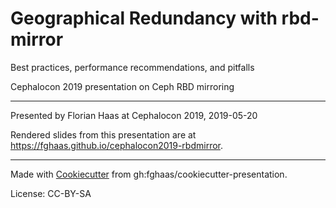# Geographical Redundancy with rbd-mirror
Best practices, performance recommendations, and pitfalls

Cephalocon 2019 presentation on Ceph RBD mirroring

* * *

Presented by Florian Haas at Cephalocon 2019, 2019-05-20

Rendered slides from this presentation are at <https://fghaas.github.io/cephalocon2019-rbdmirror>.

* * *

Made with [Cookiecutter](https://cookiecutter.readthedocs.io/) from gh:fghaas/cookiecutter-presentation.

License: CC-BY-SA

